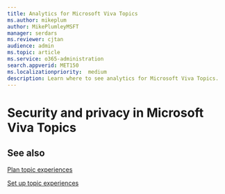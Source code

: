 ```yaml
---
title: Analytics for Microsoft Viva Topics
ms.author: mikeplum
author: MikePlumleyMSFT
manager: serdars
ms.reviewer: cjtan
audience: admin
ms.topic: article
ms.service: o365-administration
search.appverid: MET150
ms.localizationpriority:  medium
description: Learn where to see analytics for Microsoft Viva Topics.
---
```


# Security and privacy in Microsoft Viva Topics





## See also

[Plan topic experiences](plan-topic-experiences.md)

[Set up topic experiences](set-up-topic-experiences.md)
